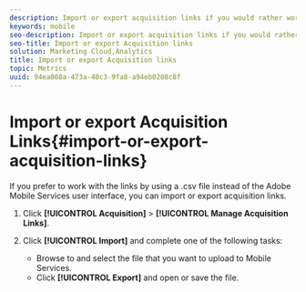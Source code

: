 ```yaml
---
description: Import or export acquisition links if you would rather work with the links using a .csv file instead of using the Adobe Mobile Services user interface.
keywords: mobile
seo-description: Import or export acquisition links if you would rather work with the links using a .csv file instead of using the Adobe Mobile Services user interface.
seo-title: Import or export Acquisition links
solution: Marketing Cloud,Analytics
title: Import or export Acquisition links
topic: Metrics
uuid: 94ea008a-473a-40c3-9fa8-a94eb0208c8f
---
```


# Import or export Acquisition Links{#import-or-export-acquisition-links}

If you prefer to work with the links by using a .csv file instead of the Adobe Mobile Services user interface, you can import or export acquisition links.

1. Click **[!UICONTROL Acquisition]** > **[!UICONTROL Manage Acquisition Links]**.
1. Click **[!UICONTROL Import]** and complete one of the following tasks:

    * Browse to and select the file that you want to upload to Mobile Services. 
    * Click **[!UICONTROL Export]** and open or save the file.

